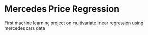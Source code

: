 # Mercedes Price Regression
 First machine learning project on multivariate linear regression using mercedes cars data
